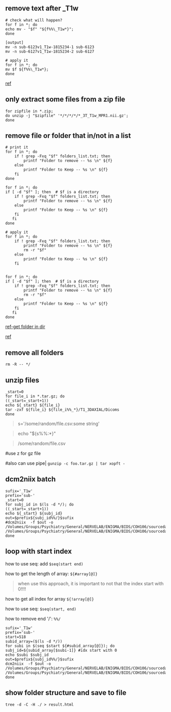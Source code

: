 ## remove text after _T1w

```
# check what will happen?
for f in *; do
echo mv - "$f" "${f%%\_T1w*}";
done

[output]
mv -n sub-6123v1_T1w-1815234-1 sub-6123
mv -n sub-6127v1_T1w-1815234-2 sub-6127

# apply it
for f in *; do
mv $f ${f%%\_T1w*};
done

```

[ref](https://unix.stackexchange.com/questions/506861/how-to-remove-all-characters-after-and-including-in-filename)


## only extract some files from a zip file

```
for zipfile in *.zip;
do unzip -j "$zipfile" '*/*/*/*/*_3T_T1w_MPR1.nii.gz';
done

```


## remove file or folder that in/not in a list 
```
# print it  
for f in *; do
    if ! grep -Fxq "$f" folders_list.txt; then
        printf "Folder to remove -- %s \n" ${f} 
    else
        printf "Folder to Keep -- %s \n" ${f}
    fi
done

for f in *; do
if [ -d "$f" ]; then  # $f is a directory
    if ! grep -Fxq "$f" folders_list.txt; then
        printf "Folder to remove -- %s \n" ${f} 
    else
        printf "Folder to Keep -- %s \n" ${f}
    fi
   fi
done

# apply it
for f in *; do
    if ! grep -Fxq "$f" folders_list.txt; then
        printf "Folder to remove -- %s \n" ${f}
        rm -r "$f" 
    else
        printf "Folder to Keep -- %s \n" ${f}
    fi


for f in *; do
if [ -d "$f" ]; then  # $f is a directory
    if ! grep -Fxq "$f" folders_list.txt; then
        printf "Folder to remove -- %s \n" ${f}
        rm -r "$f" 
    else
        printf "Folder to Keep -- %s \n" ${f}
    fi
   fi
done

```

[ref-get folder in dir](https://unix.stackexchange.com/questions/86722/how-do-i-loop-through-only-directories-in-bash)

[ref](https://stackoverflow.com/questions/61845449/delete-files-and-folders-in-a-directory-which-dont-match-a-text-list)




## remove all folders
```
rm -R -- */
```

## unzip files
```
_start=0
for file_i in *.tar.gz; do
((_start=_start+1))
echo ${_start} ${file_i}
tar -zxf ${file_i} ${file_i%%_*}/T1_3DAXIAL/Dicoms
done
```

> s='/some/random/file.csv:some string'

> echo "${s%%:*}"

> /some/random/file.csv


#use z for gz file

#also can use pipe|
`gunzip -c foo.tar.gz | tar xopft -`

## dcm2niix batch 
```
sufix='_T1w'
prefix='sub-'
_start=0
for subj_id in $(ls -d */); do
((_start=_start+1))
echo ${_start} ${subj_id}
out=$prefix${subj_id%%/}$sufix
#dcm2niix  -f $out -o /Volumes/Groups/Psychiatry/General/NERVELAB/ENIGMA/BIDS/COH106/sourcedata/all_T1 /Volumes/Groups/Psychiatry/General/NERVELAB/ENIGMA/BIDS/COH106/sourcedata/Study_version2/${subj_id}/T1_3DAXIAL
done
```


## loop with start index

how to use seq: add `$seq(start end)`

how to get the length of array: `${#array[@]}`

> when use this approach, it is important to not that the index start with 0!!!!

how to get all index for array `${!array[@]}`

how to use seq: `$seq(start, end)`

how to remove end '/': `%%/`
```
sufix='_T1w'
prefix='sub-'
start=518
subid_array=($(ls -d */))
for subi in $(seq $start ${#subid_array[@]}); do
subj_id=${subid_array[$subi-1]} #idx start with 0
echo $subi $subj_id
out=$prefix${subj_id%%/}$sufix
dcm2niix  -f $out -o /Volumes/Groups/Psychiatry/General/NERVELAB/ENIGMA/BIDS/COH106/sourcedata/all_T1 /Volumes/Groups/Psychiatry/General/NERVELAB/ENIGMA/BIDS/COH106/sourcedata/Study_version2/${subj_id}/T1_3DAXIAL
done
```

## show folder structure and save to file
```
tree -d -C -H ./ > result.html
```





